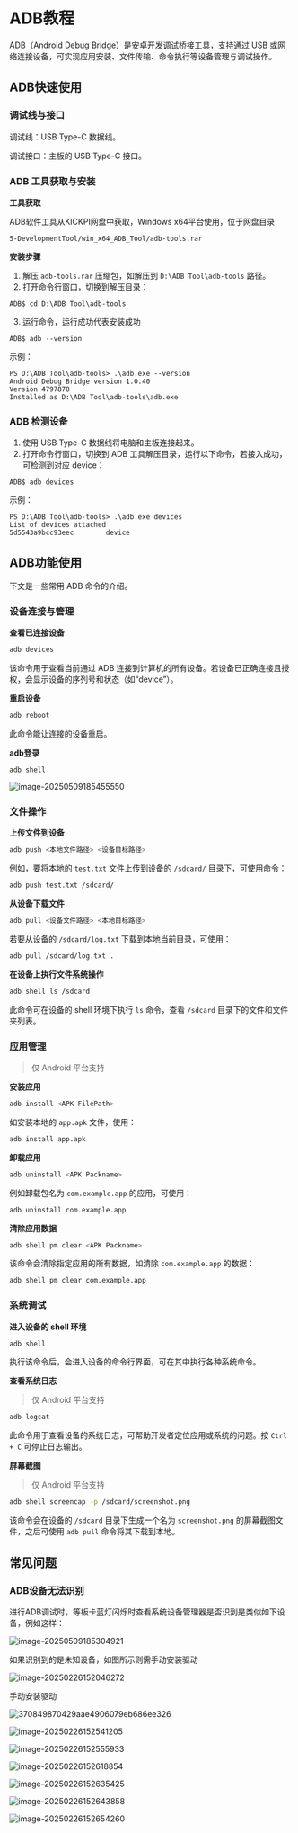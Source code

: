 # ADB教程

ADB（Android Debug Bridge）是安卓开发调试桥接工具，支持通过 USB 或网络连接设备，可实现应用安装、文件传输、命令执行等设备管理与调试操作。



## ADB快速使用

### 调试线与接口

调试线：USB Type-C 数据线。

调试接口：主板的 USB Type-C 接口。



### **ADB 工具获取与安装**

**工具获取**

ADB软件工具从KICKPI网盘中获取，Windows x64平台使用，位于网盘目录

```
5-DevelopmentTool/win_x64_ADB_Tool/adb-tools.rar
```

**安装步骤**

1. 解压 `adb-tools.rar` 压缩包，如解压到 `D:\ADB Tool\adb-tools` 路径。
2. 打开命令行窗口，切换到解压目录：

```
ADB$ cd D:\ADB Tool\adb-tools
```

3. 运行命令，运行成功代表安装成功

```
ADB$ adb --version
```

示例：

```
PS D:\ADB Tool\adb-tools> .\adb.exe --version
Android Debug Bridge version 1.0.40
Version 4797878
Installed as D:\ADB Tool\adb-tools\adb.exe
```



### **ADB 检测设备**

1. 使用 USB Type-C 数据线将电脑和主板连接起来。
2. 打开命令行窗口，切换到 ADB 工具解压目录，运行以下命令，若接入成功，可检测到对应 device：

```
ADB$ adb devices
```

示例：

```
PS D:\ADB Tool\adb-tools> .\adb.exe devices
List of devices attached
5d5543a9bcc93eec        device
```



## ADB功能使用

下文是一些常用 ADB 命令的介绍。



### 设备连接与管理

**查看已连接设备**

```bash
adb devices
```

该命令用于查看当前通过 ADB 连接到计算机的所有设备。若设备已正确连接且授权，会显示设备的序列号和状态（如“device”）。

**重启设备**

```bash
adb reboot
```

此命令能让连接的设备重启。

**adb登录**

``` 
adb shell
```

![image-20250509185455550](http://tanzhtanzh.oss-cn-shenzhen.aliyuncs.com/img/image-20250509185455550.png)

### 文件操作

**上传文件到设备**

```bash
adb push <本地文件路径> <设备目标路径>
```

例如，要将本地的 `test.txt` 文件上传到设备的 `/sdcard/` 目录下，可使用命令：

```bash
adb push test.txt /sdcard/
```

**从设备下载文件**

```bash
adb pull <设备文件路径> <本地目标路径>
```

若要从设备的 `/sdcard/log.txt` 下载到本地当前目录，可使用：

```bash
adb pull /sdcard/log.txt .
```

**在设备上执行文件系统操作**

```bash
adb shell ls /sdcard
```

此命令可在设备的 shell 环境下执行 `ls` 命令，查看 `/sdcard` 目录下的文件和文件夹列表。



### 应用管理

> 仅 Android 平台支持

**安装应用**

```bash
adb install <APK FilePath>
```

如安装本地的 `app.apk` 文件，使用：

```bash
adb install app.apk
```

**卸载应用**

```bash
adb uninstall <APK Packname>
```

例如卸载包名为 `com.example.app` 的应用，可使用：

```bash
adb uninstall com.example.app
```

**清除应用数据**

```bash
adb shell pm clear <APK Packname>
```

该命令会清除指定应用的所有数据，如清除 `com.example.app` 的数据：

```bash
adb shell pm clear com.example.app
```



### 系统调试

**进入设备的 shell 环境**

```bash
adb shell
```

执行该命令后，会进入设备的命令行界面，可在其中执行各种系统命令。

**查看系统日志**

> 仅 Android 平台支持

```bash
adb logcat
```

此命令用于查看设备的系统日志，可帮助开发者定位应用或系统的问题。按 `Ctrl + C` 可停止日志输出。

**屏幕截图**

> 仅 Android 平台支持

```bash
adb shell screencap -p /sdcard/screenshot.png
```

该命令会在设备的 `/sdcard` 目录下生成一个名为 `screenshot.png` 的屏幕截图文件，之后可使用 `adb pull` 命令将其下载到本地。

## 常见问题

### ADB设备无法识别

进行ADB调试时，等板卡蓝灯闪烁时查看系统设备管理器是否识到是类似如下设备，例如这样：

![image-20250509185304921](http://tanzhtanzh.oss-cn-shenzhen.aliyuncs.com/img/image-20250509185304921.png)

如果识别到的是未知设备，如图所示则需手动安装驱动

![image-20250226152046272](http://tanzhtanzh.oss-cn-shenzhen.aliyuncs.com/img/image-20250226152046272.png)

手动安装驱动

![370849870429aae4906079eb686ee326](http://tanzhtanzh.oss-cn-shenzhen.aliyuncs.com/img/370849870429aae4906079eb686ee326.jpg)

![image-20250226152541205](http://tanzhtanzh.oss-cn-shenzhen.aliyuncs.com/img/image-20250226152541205.png)

![image-20250226152555933](http://tanzhtanzh.oss-cn-shenzhen.aliyuncs.com/img/image-20250226152555933.png)

![image-20250226152618854](http://tanzhtanzh.oss-cn-shenzhen.aliyuncs.com/img/image-20250226152618854.png)

![image-20250226152635425](http://tanzhtanzh.oss-cn-shenzhen.aliyuncs.com/img/image-20250226152635425.png)

![image-20250226152643858](http://tanzhtanzh.oss-cn-shenzhen.aliyuncs.com/img/image-20250226152643858.png)

![image-20250226152654260](http://tanzhtanzh.oss-cn-shenzhen.aliyuncs.com/img/image-20250226152654260.png)
